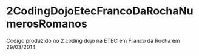 2CodingDojoEtecFrancoDaRochaNumerosRomanos
==========================================

Código produzido no 2 coding dojo na ETEC em Franco da Rocha em 29/03/2014
